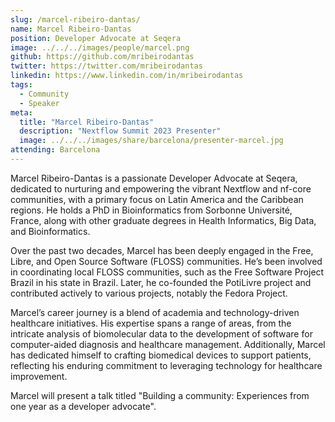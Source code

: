 ```yaml
---
slug: /marcel-ribeiro-dantas/
name: Marcel Ribeiro-Dantas
position: Developer Advocate at Seqera
image: ../../../images/people/marcel.png
github: https://github.com/mribeirodantas
twitter: https://twitter.com/mribeirodantas
linkedin: https://www.linkedin.com/in/mribeirodantas
tags:
  - Community
  - Speaker
meta:
  title: "Marcel Ribeiro-Dantas"
  description: "Nextflow Summit 2023 Presenter"
  image: ../../../images/share/barcelona/presenter-marcel.jpg
attending: Barcelona
---
```


Marcel Ribeiro-Dantas is a passionate Developer Advocate at Seqera, dedicated to nurturing and empowering the vibrant Nextflow and nf-core communities, with a primary focus on Latin America and the Caribbean regions. He holds a PhD in Bioinformatics from Sorbonne Université, France, along with other graduate degrees in Health Informatics, Big Data, and Bioinformatics.

Over the past two decades, Marcel has been deeply engaged in the Free, Libre, and Open Source Software (FLOSS) communities. He’s been involved in coordinating local FLOSS communities, such as the Free Software Project Brazil in his state in Brazil. Later, he co-founded the PotiLivre project and contributed actively to various projects, notably the Fedora Project.

Marcel’s career journey is a blend of academia and technology-driven healthcare initiatives. His expertise spans a range of areas, from the intricate analysis of biomolecular data to the development of software for computer-aided diagnosis and healthcare management. Additionally, Marcel has dedicated himself to crafting biomedical devices to support patients, reflecting his enduring commitment to leveraging technology for healthcare improvement.

Marcel will present a talk titled "Building a community: Experiences from one year as a developer advocate".
